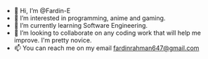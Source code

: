 - 👋 Hi, I’m @Fardin-E
- 👀 I’m interested in programming, anime and gaming.
- 🌱 I’m currently learning Software Engineering.
- 💞️ I’m looking to collaborate on any coding work that will help me improve. I'm pretty novice.
- 📫 You can reach me on my email fardinrahman647@gmail.com

<!---
Fardin-E/Fardin-E is a ✨ special ✨ repository because its `README.md` (this file) appears on your GitHub profile.
You can click the Preview link to take a look at your changes.
--->
